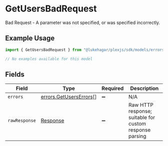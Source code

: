 # GetUsersBadRequest

Bad Request - A parameter was not specified, or was specified incorrectly.

## Example Usage

```typescript
import { GetUsersBadRequest } from "@lukehagar/plexjs/sdk/models/errors";

// No examples available for this model
```

## Fields

| Field                                                                   | Type                                                                    | Required                                                                | Description                                                             |
| ----------------------------------------------------------------------- | ----------------------------------------------------------------------- | ----------------------------------------------------------------------- | ----------------------------------------------------------------------- |
| `errors`                                                                | [errors.GetUsersErrors](../../../sdk/models/errors/getuserserrors.md)[] | :heavy_minus_sign:                                                      | N/A                                                                     |
| `rawResponse`                                                           | [Response](https://developer.mozilla.org/en-US/docs/Web/API/Response)   | :heavy_minus_sign:                                                      | Raw HTTP response; suitable for custom response parsing                 |